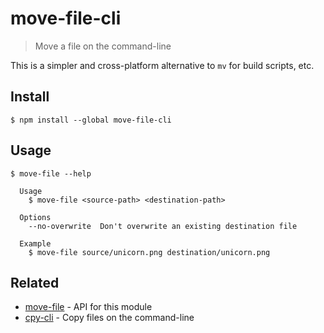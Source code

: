 # move-file-cli

> Move a file on the command-line

This is a simpler and cross-platform alternative to `mv` for build scripts, etc.

## Install

```
$ npm install --global move-file-cli
```

## Usage

```
$ move-file --help

  Usage
    $ move-file <source-path> <destination-path>

  Options
    --no-overwrite  Don't overwrite an existing destination file

  Example
    $ move-file source/unicorn.png destination/unicorn.png
```

## Related

- [move-file](https://github.com/sindresorhus/move-file) - API for this module
- [cpy-cli](https://github.com/sindresorhus/cpy-cli) - Copy files on the command-line
